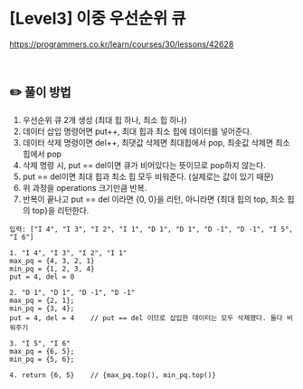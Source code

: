 # [Level3] 이중 우선순위 큐

https://programmers.co.kr/learn/courses/30/lessons/42628

</br>

## ✏️ 풀이 방법
1. 우선순위 큐 2개 생성 (최대 힙  하나, 최소 힙 하나)
2. 데이터 삽입 명령어면 put++, 최대 힙과 최소 힙에 데이터를 넣어준다.
3. 데이터 삭제 명령이면 del++, 최댓값 삭제면 최대힙에서 pop, 최솟값 삭제면 최소힙에서 pop
4. 삭제 명령 시, put == del이면 큐가 비어있다는 뜻이므로 pop하지 않는다.
5. put == del이면 최대 힙과 최소 힙 모두 비워준다. (실제로는 값이 있기 때문)
6. 위 과정을 operations 크기만큼 반복.
7. 반복이 끝나고 put == del 이라면 {0, 0}을 리턴, 아니라면 {최대 힙의 top, 최소 힙의 top}을 리턴한다.

```
입력: ["I 4", "I 3", "I 2", "I 1", "D 1", "D 1", "D -1", "D -1", "I 5", "I 6"]

1. "I 4", "I 3", "I 2", "I 1"
max_pq = {4, 3, 2, 1} 
min_pq = {1, 2, 3, 4}
put = 4, del = 0

2. "D 1", "D 1", "D -1", "D -1"
max_pq = {2, 1};
min_pq = {3, 4};
put = 4, del = 4    // put == del 이므로 삽입한 데이터는 모두 삭제했다. 둘다 비워주기

3. "I 5", "I 6"
max_pq = {6, 5};
min_pq = {5, 6};

4. return {6, 5}    // {max_pq.top(), min_pq.top()}

```

<br/>

